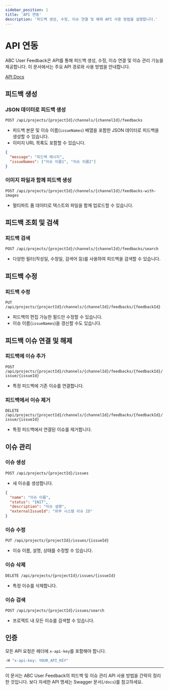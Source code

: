 ```yaml
---
sidebar_position: 1
title: 'API 연동'
description: '피드백 생성, 수정, 이슈 연결 및 해제 API 사용 방법을 설명합니다.'
---
```


# API 연동

ABC User Feedback은 API를 통해 피드백 생성, 수정, 이슈 연결 및 이슈 관리 기능을 제공합니다. 이 문서에서는 주요 API 경로와 사용 방법을 안내합니다.

[API Docs](https://line.github.io/abc-user-feedback/)

## 피드백 생성

### JSON 데이터로 피드백 생성

`POST /api/projects/{projectId}/channels/{channelId}/feedbacks`

- 피드백 본문 및 이슈 이름(`issueNames`) 배열을 포함한 JSON 데이터로 피드백을 생성할 수 있습니다.
- 이미지 URL 목록도 포함할 수 있습니다.

```json
{
  "message": "피드백 메시지",
  "issueNames": ["이슈 이름1", "이슈 이름2"]
}
```

### 이미지 파일과 함께 피드백 생성

`POST /api/projects/{projectId}/channels/{channelId}/feedbacks-with-images`

- 멀티파트 폼 데이터로 텍스트와 파일을 함께 업로드할 수 있습니다.

## 피드백 조회 및 검색

### 피드백 검색

`POST /api/projects/{projectId}/channels/{channelId}/feedbacks/search`

- 다양한 필터(작성일, 수정일, 검색어 등)를 사용하여 피드백을 검색할 수 있습니다.

## 피드백 수정

### 피드백 수정

`PUT /api/projects/{projectId}/channels/{channelId}/feedbacks/{feedbackId}`

- 피드백의 편집 가능한 필드만 수정할 수 있습니다.
- 이슈 이름(`issueNames`)을 갱신할 수도 있습니다.

## 피드백 이슈 연결 및 해제

### 피드백에 이슈 추가

`POST /api/projects/{projectId}/channels/{channelId}/feedbacks/{feedbackId}/issue/{issueId}`

- 특정 피드백에 기존 이슈를 연결합니다.

### 피드백에서 이슈 제거

`DELETE /api/projects/{projectId}/channels/{channelId}/feedbacks/{feedbackId}/issue/{issueId}`

- 특정 피드백에서 연결된 이슈를 제거합니다.

## 이슈 관리

### 이슈 생성

`POST /api/projects/{projectId}/issues`

- 새 이슈를 생성합니다.

```json
{
  "name": "이슈 이름",
  "status": "INIT",
  "description": "이슈 설명",
  "externalIssueId": "외부 시스템 이슈 ID"
}
```

### 이슈 수정

`PUT /api/projects/{projectId}/issues/{issueId}`

- 이슈 이름, 설명, 상태를 수정할 수 있습니다.

### 이슈 삭제

`DELETE /api/projects/{projectId}/issues/{issueId}`

- 특정 이슈를 삭제합니다.

### 이슈 검색

`POST /api/projects/{projectId}/issues/search`

- 프로젝트 내 모든 이슈를 검색할 수 있습니다.

## 인증

모든 API 요청은 헤더에 `x-api-key`를 포함해야 합니다.

```bash
-H "x-api-key: YOUR_API_KEY"
```

---

이 문서는 ABC User Feedback의 피드백 및 이슈 관리 API 사용 방법을 간략히 정리한 것입니다. 보다 자세한 API 명세는 Swagger 문서(`/docs`)를 참고하세요.
